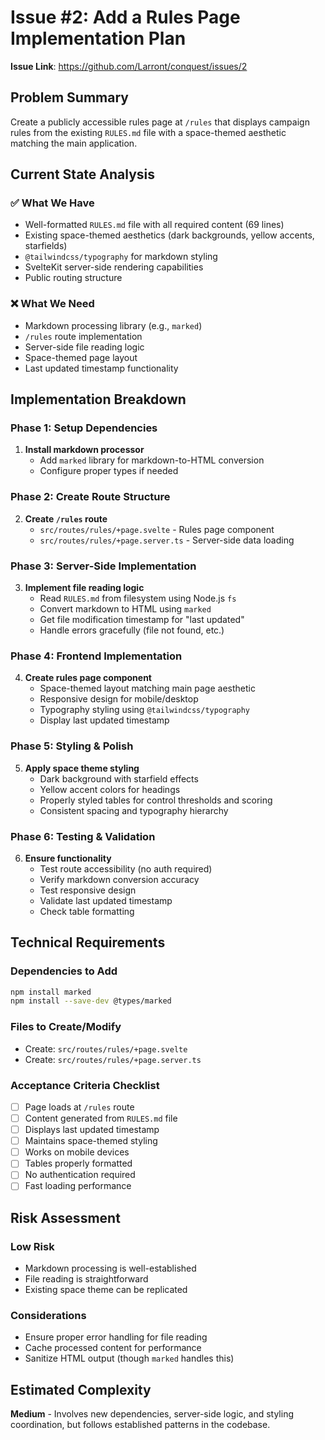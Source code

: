 # Issue #2: Add a Rules Page Implementation Plan

**Issue Link**: https://github.com/Larront/conquest/issues/2

## Problem Summary

Create a publicly accessible rules page at `/rules` that displays campaign rules from the existing `RULES.md` file with a space-themed aesthetic matching the main application.

## Current State Analysis

### ✅ What We Have
- Well-formatted `RULES.md` file with all required content (69 lines)
- Existing space-themed aesthetics (dark backgrounds, yellow accents, starfields)
- `@tailwindcss/typography` for markdown styling
- SvelteKit server-side rendering capabilities
- Public routing structure

### ❌ What We Need
- Markdown processing library (e.g., `marked`)
- `/rules` route implementation
- Server-side file reading logic
- Space-themed page layout
- Last updated timestamp functionality

## Implementation Breakdown

### Phase 1: Setup Dependencies
1. **Install markdown processor**
   - Add `marked` library for markdown-to-HTML conversion
   - Configure proper types if needed

### Phase 2: Create Route Structure
2. **Create `/rules` route**
   - `src/routes/rules/+page.svelte` - Rules page component
   - `src/routes/rules/+page.server.ts` - Server-side data loading

### Phase 3: Server-Side Implementation
3. **Implement file reading logic**
   - Read `RULES.md` from filesystem using Node.js `fs`
   - Convert markdown to HTML using `marked`
   - Get file modification timestamp for "last updated"
   - Handle errors gracefully (file not found, etc.)

### Phase 4: Frontend Implementation
4. **Create rules page component**
   - Space-themed layout matching main page aesthetic
   - Responsive design for mobile/desktop
   - Typography styling using `@tailwindcss/typography`
   - Display last updated timestamp

### Phase 5: Styling & Polish
5. **Apply space theme styling**
   - Dark background with starfield effects
   - Yellow accent colors for headings
   - Properly styled tables for control thresholds and scoring
   - Consistent spacing and typography hierarchy

### Phase 6: Testing & Validation
6. **Ensure functionality**
   - Test route accessibility (no auth required)
   - Verify markdown conversion accuracy
   - Test responsive design
   - Validate last updated timestamp
   - Check table formatting

## Technical Requirements

### Dependencies to Add
```bash
npm install marked
npm install --save-dev @types/marked
```

### Files to Create/Modify
- Create: `src/routes/rules/+page.svelte`
- Create: `src/routes/rules/+page.server.ts`

### Acceptance Criteria Checklist
- [ ] Page loads at `/rules` route
- [ ] Content generated from `RULES.md` file
- [ ] Displays last updated timestamp
- [ ] Maintains space-themed styling
- [ ] Works on mobile devices
- [ ] Tables properly formatted
- [ ] No authentication required
- [ ] Fast loading performance

## Risk Assessment

### Low Risk
- Markdown processing is well-established
- File reading is straightforward
- Existing space theme can be replicated

### Considerations
- Ensure proper error handling for file reading
- Cache processed content for performance
- Sanitize HTML output (though `marked` handles this)

## Estimated Complexity
**Medium** - Involves new dependencies, server-side logic, and styling coordination, but follows established patterns in the codebase.